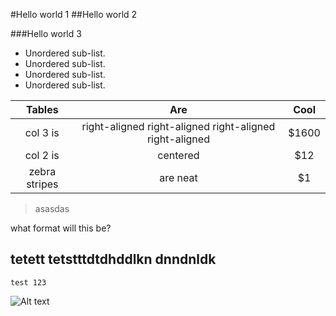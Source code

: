 #Hello world 1
##Hello world 2

###Hello world 3
* Unordered sub-list.
* Unordered sub-list.
* Unordered sub-list.
* Unordered sub-list.

| Tables        | Are           | Cool  |
| :-------------: |:-------------:| :-----:|
| col 3 is      | right-aligned right-aligned right-aligned right-aligned | $1600 |
| col 2 is      | centered      |   $12 |
| zebra stripes | are neat      |    $1 |

>asasdas

what format will this be?

tetett tetstttdtdhddlkn dnndnldk
---

```test 123```


![Alt text](http://www.petlandsarasota.com/wp-content/uploads/2016/06/kitten-little.jpg)
